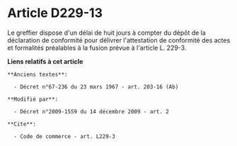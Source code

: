 # Article D229-13

Le greffier dispose d'un délai de huit jours à compter du dépôt de la déclaration de conformité pour délivrer l'attestation
de conformité des actes et formalités préalables à la fusion prévue à l'article L. 229-3.

**Liens relatifs à cet article**

	**Anciens textes**:

	  - Décret n°67-236 du 23 mars 1967 - art. 203-16 (Ab)

	**Modifié par**:

	  - Décret n°2009-1559 du 14 décembre 2009 - art. 2

	**Cite**:

	  - Code de commerce - art. L229-3
